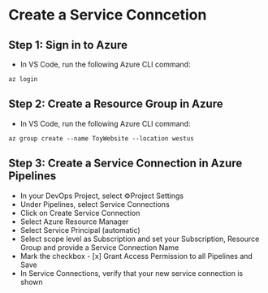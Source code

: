 # Create a Service Conncetion

## Step 1: Sign in to Azure

- In VS Code, run the following Azure CLI command:
```
az login
```

## Step 2: Create a Resource Group in Azure

- In VS Code, run the following Azure CLI command:
```
az group create --name ToyWebsite --location westus
```

## Step 3: Create a Service Connection in Azure Pipelines

- In your DevOps Project, select ⚙️Project Settings 
- Under Pipelines, select Service Connections
- Click on Create Service Connection
- Select Azure Resource Manager
- Select Service Principal (automatic)
- Select scope level as Subscription and set your Subscription, Resource Group and provide a Service Connection Name
- Mark the checkbox - [x] Grant Access Permission to all Pipelines and Save
- In Service Connections, verify that your new service connection is shown
